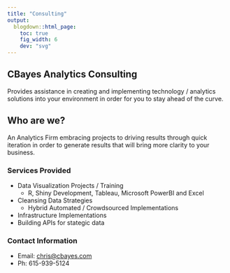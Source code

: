 ```yaml
---
title: "Consulting"
output:
  blogdown::html_page:
    toc: true
    fig_width: 6
    dev: "svg"
---
```


## CBayes Analytics Consulting

Provides assistance in creating and implementing technology / analytics solutions into your environment in order for you to stay ahead of the curve. 


## Who are we?
An Analytics Firm embracing projects to driving results through quick iteration in order to generate results that will bring more clarity to your business. 


### Services Provided 
* Data Visualization Projects / Training
  * R, Shiny Development, Tableau, Microsoft PowerBI and Excel
* Cleansing Data Strategies
  * Hybrid Automated / Crowdsourced Implementations
* Infrastructure Implementations
* Building APIs for stategic data 

### Contact Information
* Email: chris@cbayes.com
* Ph: 615-939-5124

